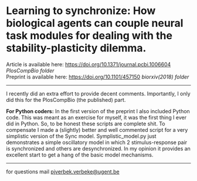 # Learning to synchronize: How biological agents can couple neural task modules for dealing with the stability-plasticity dilemma.

Article is available here: https://doi.org/10.1371/journal.pcbi.1006604 *PlosCompBio folder*  
Preprint is available here: https://doi.org/10.1101/457150              *biorxiv(2018) folder*  
___

I recently did an extra effort to provide decent comments. 
Importantly, I only did this for the PlosCompBio (the published) part.

**For Python coders:** In the first version of the preprint I also included Python code.
This was meant as an exercise for myself, it was the first thing I ever did in Python.
So, to be honest these scripts are complete shit.
To compensate I made a (slightly) better and well commented script for a very simplistic version of the Sync model.
Symplistic_model.py just demonstrates a simple oscillatory model in which 2 stimulus-response pair is synchronized and others are desynchronized.
In my opinion it provides an excellent start to get a hang of the basic model mechanisms.

___
for questions mail pjverbek.verbeke@ugent.be 
